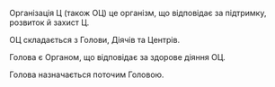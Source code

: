 Організація Ц (також ОЦ) це організм, що відповідає за
підтримку, розвиток й
захист Ц.

ОЦ складається з Голови, Діячів та Центрів.

Голова є Органом, що відповідає за здорове діяння
ОЦ.

Голова назначається поточим Головою.